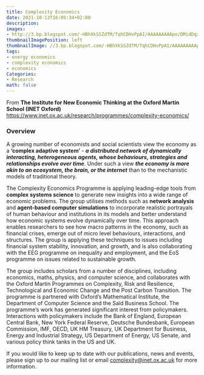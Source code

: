 ```yaml
---
title: Complexity Economics
date: 2021-10-13T16:05:34+02:00
description:
images:
- http://3.bp.blogspot.com/-HBhXkSSZdTM/TqhCDHvPpAI/AAAAAAAAApo/DMidDqxjpGg/s1600/Economy+of+Guatemala+.gif
thumbnailImagePosition: left
thumbnailImage: //3.bp.blogspot.com/-HBhXkSSZdTM/TqhCDHvPpAI/AAAAAAAAApo/DMidDqxjpGg/s1600/Economy+of+Guatemala+.gif
tags:
- energy economics
- complexity economics
- economics
Categories:
- Research
math: false
---
```

From **The Institute for New Economic Thinking at the Oxford Martin School (INET Oxford)**
https://www.inet.ox.ac.uk/research/programmes/complexity-economics/

### Overview
A growing number of economists and social scientists view the economy as a **‘complex adaptive system’** - ***a distributed network of dynamically interacting, heterogeneous agents, whose behaviours, strategies and relationships evolve over time***. Under such a view ***the economy is more akin to an ecosystem, the brain, or the internet*** than to the mechanistic models of traditional theory.

The Complexity Economics Programme is applying leading-edge tools from **complex systems science** to generate new insights into a wide range of economic problems. The group utilises methods such as **network analysis** and **agent-based computer simulations** to incorporate realistic portrayals of human behaviour and institutions in its models and better understand how economic systems evolve dynamically over time. This approach enables researchers to see how macro patterns in the economy, such as financial crises, emerge out of micro level behaviours, interactions, and structures. The group is applying these techniques to issues including financial system stability, innovation, and growth, and is also collaborating with the EEG programme on inequality and employment, and the EoS programme on issues related to sustainable growth.

The group includes scholars from a number of disciplines, including economics, maths, physics, and computer science, and collaborates with the Oxford Martin Programmes on Complexity, Risk and Resilience, Technological and Economic Change and the Post Carbon Transition. The programme is partnered with Oxford’s Mathematical Institute, the Department of Computer Science and the Saïd Business School. The programme’s work has generated significant interest from policymakers. Interactions with policymakers include the Bank of England, European Central Bank, New York Federal Reserve, Deutsche Bundesbank, European Commission, IMF, OECD, UK HM Treasury, UK Department for Business, Energy and Industrial Strategy, US Department of Energy, US Senate, and various policy think tanks in the US and UK.

If you would like to keep up to date with our publications, news and events, please sign up to our mailing list or email complexity@inet.ox.ac.uk for more information.
